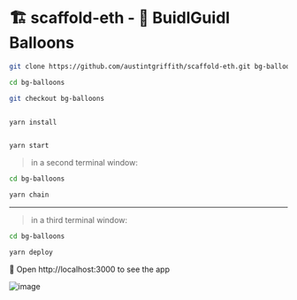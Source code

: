 # 🏗 scaffold-eth - 🎈 BuidlGuidl Balloons


```bash
git clone https://github.com/austintgriffith/scaffold-eth.git bg-balloons

cd bg-balloons

git checkout bg-balloons
```

```bash

yarn install

```

```bash

yarn start

```

> in a second terminal window:

```bash
cd bg-balloons

yarn chain

```

---

> in a third terminal window:


```bash
cd bg-balloons

yarn deploy

```

📱 Open http://localhost:3000 to see the app


![image](https://user-images.githubusercontent.com/2653167/157897381-5ea98e78-7a16-4667-93af-58eaa603a533.png)

